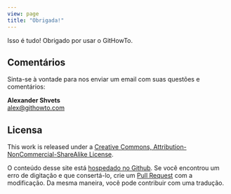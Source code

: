 ```yaml
---
view: page
title: "Obrigada!"
---
```


<p>Isso &eacute; tudo! Obrigado por usar o GitHowTo.</p>

## Coment&aacute;rios

<p>Sinta-se &agrave; vontade para nos enviar um email com suas quest&otilde;es e coment&aacute;rios:</p>

<p><b>Alexander Shvets</b><br/>
<a href="mailto:alex@githowto.com">alex@githowto.com</a></p>

## Licensa

<p>This work is released under a <a href="http://creativecommons.org/licenses/by-nc-sa/3.0/">Creative Commons, Attribution-NonCommercial-ShareAlike License</a>.</p>

O conte&uacute;do desse site est&aacute; <a href="https://github.com/shvetsgroup/githowto-content">hospedado no Github</a>. Se voc&ecirc; encontrou um erro de digita&ccedil;&atilde;o e que consert&aacute;-lo, crie um <a href="https://github.com/shvetsgroup/githowto-content/pulls">Pull Request</a> com a modifica&ccedil;&atilde;o. Da mesma maneira, voc&ecirc; pode contribuir com uma tradu&ccedil;&atilde;o.
